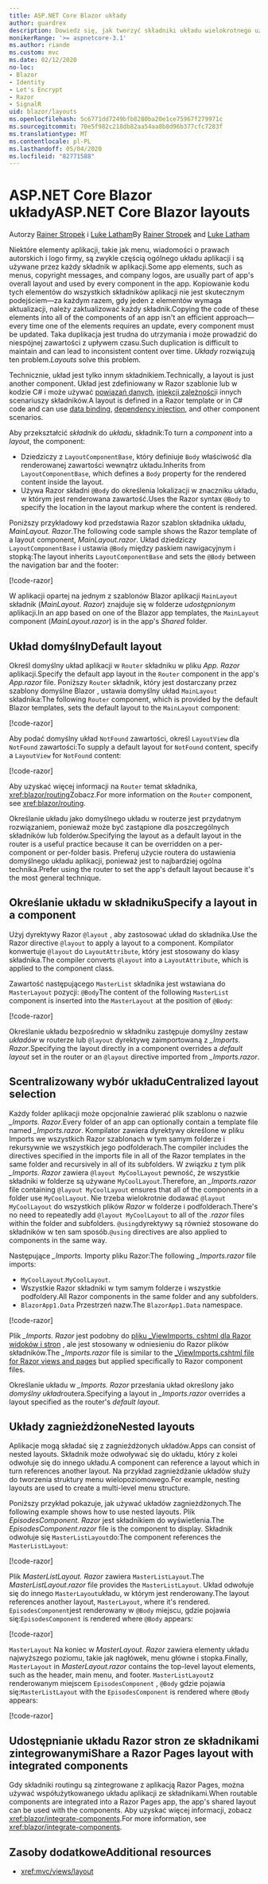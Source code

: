 ```yaml
---
title: ASP.NET Core Blazor układy
author: guardrex
description: Dowiedz się, jak tworzyć składniki układu wielokrotnego użytku dla Blazor aplikacji.
monikerRange: '>= aspnetcore-3.1'
ms.author: riande
ms.custom: mvc
ms.date: 02/12/2020
no-loc:
- Blazor
- Identity
- Let's Encrypt
- Razor
- SignalR
uid: blazor/layouts
ms.openlocfilehash: 5c6771dd7249bfb8280ba20e1ce75967f279971c
ms.sourcegitcommit: 70e5f982c218db82aa54aa8b8d96b377cfc7283f
ms.translationtype: MT
ms.contentlocale: pl-PL
ms.lasthandoff: 05/04/2020
ms.locfileid: "82771588"
---
```

# <a name="aspnet-core-blazor-layouts"></a><span data-ttu-id="3d58a-103">ASP.NET Core Blazor układy</span><span class="sxs-lookup"><span data-stu-id="3d58a-103">ASP.NET Core Blazor layouts</span></span>

<span data-ttu-id="3d58a-104">Autorzy [Rainer Stropek](https://www.timecockpit.com) i [Luke Latham](https://github.com/guardrex)</span><span class="sxs-lookup"><span data-stu-id="3d58a-104">By [Rainer Stropek](https://www.timecockpit.com) and [Luke Latham](https://github.com/guardrex)</span></span>

<span data-ttu-id="3d58a-105">Niektóre elementy aplikacji, takie jak menu, wiadomości o prawach autorskich i logo firmy, są zwykle częścią ogólnego układu aplikacji i są używane przez każdy składnik w aplikacji.</span><span class="sxs-lookup"><span data-stu-id="3d58a-105">Some app elements, such as menus, copyright messages, and company logos, are usually part of app's overall layout and used by every component in the app.</span></span> <span data-ttu-id="3d58a-106">Kopiowanie kodu tych elementów do wszystkich składników aplikacji nie jest skutecznym podejściem&mdash;za każdym razem, gdy jeden z elementów wymaga aktualizacji, należy zaktualizować każdy składnik.</span><span class="sxs-lookup"><span data-stu-id="3d58a-106">Copying the code of these elements into all of the components of an app isn't an efficient approach&mdash;every time one of the elements requires an update, every component must be updated.</span></span> <span data-ttu-id="3d58a-107">Taka duplikacja jest trudna do utrzymania i może prowadzić do niespójnej zawartości z upływem czasu.</span><span class="sxs-lookup"><span data-stu-id="3d58a-107">Such duplication is difficult to maintain and can lead to inconsistent content over time.</span></span> <span data-ttu-id="3d58a-108">*Układy* rozwiązują ten problem.</span><span class="sxs-lookup"><span data-stu-id="3d58a-108">*Layouts* solve this problem.</span></span>

<span data-ttu-id="3d58a-109">Technicznie, układ jest tylko innym składnikiem.</span><span class="sxs-lookup"><span data-stu-id="3d58a-109">Technically, a layout is just another component.</span></span> <span data-ttu-id="3d58a-110">Układ jest zdefiniowany w Razor szablonie lub w kodzie C# i może używać [powiązań danych](xref:blazor/data-binding), [iniekcji zależności](xref:blazor/dependency-injection)i innych scenariuszy składników.</span><span class="sxs-lookup"><span data-stu-id="3d58a-110">A layout is defined in a Razor template or in C# code and can use [data binding](xref:blazor/data-binding), [dependency injection](xref:blazor/dependency-injection), and other component scenarios.</span></span>

<span data-ttu-id="3d58a-111">Aby przekształcić *składnik* do *układu*, składnik:</span><span class="sxs-lookup"><span data-stu-id="3d58a-111">To turn a *component* into a *layout*, the component:</span></span>

* <span data-ttu-id="3d58a-112">Dziedziczy z `LayoutComponentBase`, który definiuje `Body` właściwość dla renderowanej zawartości wewnątrz układu.</span><span class="sxs-lookup"><span data-stu-id="3d58a-112">Inherits from `LayoutComponentBase`, which defines a `Body` property for the rendered content inside the layout.</span></span>
* <span data-ttu-id="3d58a-113">Używa Razor składni `@Body` do określenia lokalizacji w znaczniku układu, w którym jest renderowana zawartość.</span><span class="sxs-lookup"><span data-stu-id="3d58a-113">Uses the Razor syntax `@Body` to specify the location in the layout markup where the content is rendered.</span></span>

<span data-ttu-id="3d58a-114">Poniższy przykładowy kod przedstawia Razor szablon składnika układu, *MainLayout. Razor*.</span><span class="sxs-lookup"><span data-stu-id="3d58a-114">The following code sample shows the Razor template of a layout component, *MainLayout.razor*.</span></span> <span data-ttu-id="3d58a-115">Układ dziedziczy `LayoutComponentBase` i ustawia `@Body` między paskiem nawigacyjnym i stopką:</span><span class="sxs-lookup"><span data-stu-id="3d58a-115">The layout inherits `LayoutComponentBase` and sets the `@Body` between the navigation bar and the footer:</span></span>

[!code-razor[](layouts/sample_snapshot/3.x/MainLayout.razor?highlight=1,13)]

<span data-ttu-id="3d58a-116">W aplikacji opartej na jednym z szablonów Blazor aplikacji `MainLayout` składnik (*MainLayout. Razor*) znajduje się w folderze *udostępnionym* aplikacji.</span><span class="sxs-lookup"><span data-stu-id="3d58a-116">In an app based on one of the Blazor app templates, the `MainLayout` component (*MainLayout.razor*) is in the app's *Shared* folder.</span></span>

## <a name="default-layout"></a><span data-ttu-id="3d58a-117">Układ domyślny</span><span class="sxs-lookup"><span data-stu-id="3d58a-117">Default layout</span></span>

<span data-ttu-id="3d58a-118">Określ domyślny układ aplikacji w `Router` składniku w pliku *App. Razor* aplikacji.</span><span class="sxs-lookup"><span data-stu-id="3d58a-118">Specify the default app layout in the `Router` component in the app's *App.razor* file.</span></span> <span data-ttu-id="3d58a-119">Poniższy `Router` składnik, który jest dostarczany przez szablony domyślne Blazor , ustawia domyślny układ `MainLayout` składnika:</span><span class="sxs-lookup"><span data-stu-id="3d58a-119">The following `Router` component, which is provided by the default Blazor templates, sets the default layout to the `MainLayout` component:</span></span>

[!code-razor[](layouts/sample_snapshot/3.x/App1.razor?highlight=3)]

<span data-ttu-id="3d58a-120">Aby podać domyślny układ `NotFound` zawartości, określ `LayoutView` dla `NotFound` zawartości:</span><span class="sxs-lookup"><span data-stu-id="3d58a-120">To supply a default layout for `NotFound` content, specify a `LayoutView` for `NotFound` content:</span></span>

[!code-razor[](layouts/sample_snapshot/3.x/App2.razor?highlight=6-9)]

<span data-ttu-id="3d58a-121">Aby uzyskać więcej informacji na `Router` temat składnika, <xref:blazor/routing>Zobacz.</span><span class="sxs-lookup"><span data-stu-id="3d58a-121">For more information on the `Router` component, see <xref:blazor/routing>.</span></span>

<span data-ttu-id="3d58a-122">Określanie układu jako domyślnego układu w routerze jest przydatnym rozwiązaniem, ponieważ może być zastąpione dla poszczególnych składników lub folderów.</span><span class="sxs-lookup"><span data-stu-id="3d58a-122">Specifying the layout as a default layout in the router is a useful practice because it can be overridden on a per-component or per-folder basis.</span></span> <span data-ttu-id="3d58a-123">Preferuj użycie routera do ustawienia domyślnego układu aplikacji, ponieważ jest to najbardziej ogólna technika.</span><span class="sxs-lookup"><span data-stu-id="3d58a-123">Prefer using the router to set the app's default layout because it's the most general technique.</span></span>

## <a name="specify-a-layout-in-a-component"></a><span data-ttu-id="3d58a-124">Określanie układu w składniku</span><span class="sxs-lookup"><span data-stu-id="3d58a-124">Specify a layout in a component</span></span>

<span data-ttu-id="3d58a-125">Użyj dyrektywy Razor `@layout` , aby zastosować układ do składnika.</span><span class="sxs-lookup"><span data-stu-id="3d58a-125">Use the Razor directive `@layout` to apply a layout to a component.</span></span> <span data-ttu-id="3d58a-126">Kompilator konwertuje `@layout` do `LayoutAttribute`, który jest stosowany do klasy składnika.</span><span class="sxs-lookup"><span data-stu-id="3d58a-126">The compiler converts `@layout` into a `LayoutAttribute`, which is applied to the component class.</span></span>

<span data-ttu-id="3d58a-127">Zawartość następującego `MasterList` składnika jest wstawiana do `MasterLayout` pozycji: `@Body`</span><span class="sxs-lookup"><span data-stu-id="3d58a-127">The content of the following `MasterList` component is inserted into the `MasterLayout` at the position of `@Body`:</span></span>

[!code-razor[](layouts/sample_snapshot/3.x/MasterList.razor?highlight=1)]

<span data-ttu-id="3d58a-128">Określanie układu bezpośrednio w składniku zastępuje domyślny zestaw *układów* w routerze lub `@layout` dyrektywę zaimportowaną z *_Imports. Razor*.</span><span class="sxs-lookup"><span data-stu-id="3d58a-128">Specifying the layout directly in a component overrides a *default layout* set in the router or an `@layout` directive imported from *_Imports.razor*.</span></span>

## <a name="centralized-layout-selection"></a><span data-ttu-id="3d58a-129">Scentralizowany wybór układu</span><span class="sxs-lookup"><span data-stu-id="3d58a-129">Centralized layout selection</span></span>

<span data-ttu-id="3d58a-130">Każdy folder aplikacji może opcjonalnie zawierać plik szablonu o nazwie *_Imports. Razor*.</span><span class="sxs-lookup"><span data-stu-id="3d58a-130">Every folder of an app can optionally contain a template file named *_Imports.razor*.</span></span> <span data-ttu-id="3d58a-131">Kompilator zawiera dyrektywy określone w pliku Imports we wszystkich Razor szablonach w tym samym folderze i rekursywnie we wszystkich jego podfolderach.</span><span class="sxs-lookup"><span data-stu-id="3d58a-131">The compiler includes the directives specified in the imports file in all of the Razor templates in the same folder and recursively in all of its subfolders.</span></span> <span data-ttu-id="3d58a-132">W związku z tym plik *_Imports. Razor* zawiera `@layout MyCoolLayout` pewność, że wszystkie składniki w folderze są używane `MyCoolLayout`.</span><span class="sxs-lookup"><span data-stu-id="3d58a-132">Therefore, an *_Imports.razor* file containing `@layout MyCoolLayout` ensures that all of the components in a folder use `MyCoolLayout`.</span></span> <span data-ttu-id="3d58a-133">Nie trzeba wielokrotnie dodawać `@layout MyCoolLayout` do wszystkich plików *Razor* w folderze i podfolderach.</span><span class="sxs-lookup"><span data-stu-id="3d58a-133">There's no need to repeatedly add `@layout MyCoolLayout` to all of the *.razor* files within the folder and subfolders.</span></span> <span data-ttu-id="3d58a-134">`@using`dyrektywy są również stosowane do składników w ten sam sposób.</span><span class="sxs-lookup"><span data-stu-id="3d58a-134">`@using` directives are also applied to components in the same way.</span></span>

<span data-ttu-id="3d58a-135">Następujące *_Imports.* Importy pliku Razor:</span><span class="sxs-lookup"><span data-stu-id="3d58a-135">The following *_Imports.razor* file imports:</span></span>

* <span data-ttu-id="3d58a-136">`MyCoolLayout`.</span><span class="sxs-lookup"><span data-stu-id="3d58a-136">`MyCoolLayout`.</span></span>
* <span data-ttu-id="3d58a-137">Wszystkie Razor składniki w tym samym folderze i wszystkie podfoldery.</span><span class="sxs-lookup"><span data-stu-id="3d58a-137">All Razor components in the same folder and any subfolders.</span></span>
* <span data-ttu-id="3d58a-138">`BlazorApp1.Data` Przestrzeń nazw.</span><span class="sxs-lookup"><span data-stu-id="3d58a-138">The `BlazorApp1.Data` namespace.</span></span>
 
[!code-razor[](layouts/sample_snapshot/3.x/_Imports.razor)]

<span data-ttu-id="3d58a-139">Plik *_Imports. Razor* jest podobny do [pliku _ViewImports. cshtml dla Razor widoków i stron](xref:mvc/views/layout#importing-shared-directives) , ale jest stosowany w odniesieniu do Razor plików składników.</span><span class="sxs-lookup"><span data-stu-id="3d58a-139">The *_Imports.razor* file is similar to the [_ViewImports.cshtml file for Razor views and pages](xref:mvc/views/layout#importing-shared-directives) but applied specifically to Razor component files.</span></span>

<span data-ttu-id="3d58a-140">Określanie układu w *_Imports. Razor* przesłania układ określony jako *domyślny układ*routera.</span><span class="sxs-lookup"><span data-stu-id="3d58a-140">Specifying a layout in *_Imports.razor* overrides a layout specified as the router's *default layout*.</span></span>

## <a name="nested-layouts"></a><span data-ttu-id="3d58a-141">Układy zagnieżdżone</span><span class="sxs-lookup"><span data-stu-id="3d58a-141">Nested layouts</span></span>

<span data-ttu-id="3d58a-142">Aplikacje mogą składać się z zagnieżdżonych układów.</span><span class="sxs-lookup"><span data-stu-id="3d58a-142">Apps can consist of nested layouts.</span></span> <span data-ttu-id="3d58a-143">Składnik może odwoływać się do układu, który z kolei odwołuje się do innego układu.</span><span class="sxs-lookup"><span data-stu-id="3d58a-143">A component can reference a layout which in turn references another layout.</span></span> <span data-ttu-id="3d58a-144">Na przykład zagnieżdżanie układów służy do tworzenia struktury menu wielopoziomowego.</span><span class="sxs-lookup"><span data-stu-id="3d58a-144">For example, nesting layouts are used to create a multi-level menu structure.</span></span>

<span data-ttu-id="3d58a-145">Poniższy przykład pokazuje, jak używać układów zagnieżdżonych.</span><span class="sxs-lookup"><span data-stu-id="3d58a-145">The following example shows how to use nested layouts.</span></span> <span data-ttu-id="3d58a-146">Plik *EpisodesComponent. Razor* jest składnikiem do wyświetlenia.</span><span class="sxs-lookup"><span data-stu-id="3d58a-146">The *EpisodesComponent.razor* file is the component to display.</span></span> <span data-ttu-id="3d58a-147">Składnik odwołuje się `MasterListLayout`do:</span><span class="sxs-lookup"><span data-stu-id="3d58a-147">The component references the `MasterListLayout`:</span></span>

[!code-razor[](layouts/sample_snapshot/3.x/EpisodesComponent.razor?highlight=1)]

<span data-ttu-id="3d58a-148">Plik *MasterListLayout. Razor* zawiera `MasterListLayout`.</span><span class="sxs-lookup"><span data-stu-id="3d58a-148">The *MasterListLayout.razor* file provides the `MasterListLayout`.</span></span> <span data-ttu-id="3d58a-149">Układ odwołuje się do innego `MasterLayout`układu, w którym jest renderowany.</span><span class="sxs-lookup"><span data-stu-id="3d58a-149">The layout references another layout, `MasterLayout`, where it's rendered.</span></span> <span data-ttu-id="3d58a-150">`EpisodesComponent`jest renderowany w `@Body` miejscu, gdzie pojawia się:</span><span class="sxs-lookup"><span data-stu-id="3d58a-150">`EpisodesComponent` is rendered where `@Body` appears:</span></span>

[!code-razor[](layouts/sample_snapshot/3.x/MasterListLayout.razor?highlight=1,9)]

<span data-ttu-id="3d58a-151">`MasterLayout` Na koniec w *MasterLayout. Razor* zawiera elementy układu najwyższego poziomu, takie jak nagłówek, menu główne i stopka.</span><span class="sxs-lookup"><span data-stu-id="3d58a-151">Finally, `MasterLayout` in *MasterLayout.razor* contains the top-level layout elements, such as the header, main menu, and footer.</span></span> <span data-ttu-id="3d58a-152">`MasterListLayout`z renderowanym miejscem `EpisodesComponent` , `@Body` gdzie pojawia się:</span><span class="sxs-lookup"><span data-stu-id="3d58a-152">`MasterListLayout` with the `EpisodesComponent` is rendered where `@Body` appears:</span></span>

[!code-razor[](layouts/sample_snapshot/3.x/MasterLayout.razor?highlight=6)]

## <a name="share-a-razor-pages-layout-with-integrated-components"></a><span data-ttu-id="3d58a-153">Udostępnianie układu Razor stron ze składnikami zintegrowanymi</span><span class="sxs-lookup"><span data-stu-id="3d58a-153">Share a Razor Pages layout with integrated components</span></span>

<span data-ttu-id="3d58a-154">Gdy składniki routingu są zintegrowane z aplikacją Razor Pages, można używać współużytkowanego układu aplikacji ze składnikami.</span><span class="sxs-lookup"><span data-stu-id="3d58a-154">When routable components are integrated into a Razor Pages app, the app's shared layout can be used with the components.</span></span> <span data-ttu-id="3d58a-155">Aby uzyskać więcej informacji, zobacz <xref:blazor/integrate-components>.</span><span class="sxs-lookup"><span data-stu-id="3d58a-155">For more information, see <xref:blazor/integrate-components>.</span></span>

## <a name="additional-resources"></a><span data-ttu-id="3d58a-156">Zasoby dodatkowe</span><span class="sxs-lookup"><span data-stu-id="3d58a-156">Additional resources</span></span>

* <xref:mvc/views/layout>

